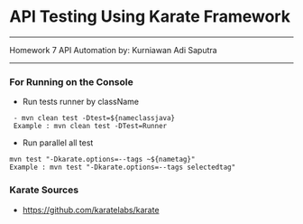 # API Testing Using Karate Framework

---

Homework 7 API Automation
by: Kurniawan Adi Saputra

---

### For Running on the Console
- Run tests runner by className
 ```
  - mvn clean test -Dtest=${nameclassjava}
  Example : mvn clean test -DTest=Runner
  ```

- Run parallel all test 
 ```
mvn test "-Dkarate.options=--tags ~${nametag}"
Example : mvn test "-Dkarate.options=--tags selectedtag"
  ```

### Karate Sources
- https://github.com/karatelabs/karate